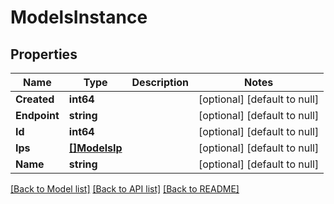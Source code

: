 # ModelsInstance

## Properties
Name | Type | Description | Notes
------------ | ------------- | ------------- | -------------
**Created** | **int64** |  | [optional] [default to null]
**Endpoint** | **string** |  | [optional] [default to null]
**Id** | **int64** |  | [optional] [default to null]
**Ips** | [**[]ModelsIp**](models.IP.md) |  | [optional] [default to null]
**Name** | **string** |  | [optional] [default to null]

[[Back to Model list]](../README.md#documentation-for-models) [[Back to API list]](../README.md#documentation-for-api-endpoints) [[Back to README]](../README.md)


